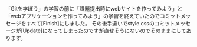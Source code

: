 「Gitを学ぼう」の学習の前に「課題提出時にwebサイトを作ってみよう」と「webアプリケーションを作ってみよう」の学習を終えていたのでコミットメッセージをすべて[Finish]にしました。
その後手違いでstyle.cssのコミットメッセージが[Update]になってしまったのですが直せそうにないのでそのままにしてあります。

